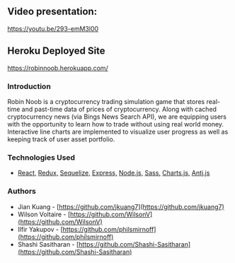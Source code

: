 ## Video presentation:
https://youtu.be/293-emM3l00

## Heroku Deployed Site
https://robinnoob.herokuapp.com/

### Introduction

Robin Noob is a cryptocurrency trading simulation game that stores real-time and past-time data of prices of cryptocurrency. Along with cached cryptocurrency news (via Bings News Search API), we are equipping users with the opportunity to learn how to trade without using real world money. Interactive line charts are implemented to visualize user progress as well as keeping track of user asset portfolio.

### Technologies Used

- [React,](https://reactjs.org/) [Redux,](https://redux.js.org/) [Sequelize,](https://sequelize.org/) [Express,](https://expressjs.com/) [Node.js,](https://nodejs.org/en/) [Sass,](https://sass-lang.com/) [Charts.js,](https://www.chartjs.org/) [Antj.js](https://ant.design/docs/react/introduce)

### Authors

- Jian Kuang - [https://github.com/jkuang7](https://github.com/jkuang7)
- Wilson Voltaire - [https://github.com/WilsonV](https://github.com/WilsonV)
- Ilfir Yakupov - [https://github.com/philsmirnoff](https://github.com/philsmirnoff)
- Shashi Sasitharan - [https://github.com/Shashi-Sasitharan](https://github.com/Shashi-Sasitharan)
